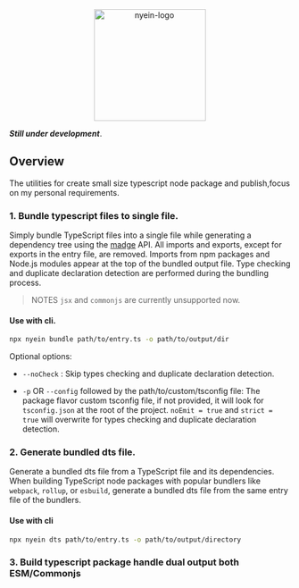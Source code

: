 <div align="center">
<img alt="nyein-logo" src="https://cdn.jsdelivr.net/gh/phothinmg/nyein@main/public/nyein.png" width="200px" height="200px">
</div>

**_Still under development_**.

## Overview

The utilities for create small size typescript node package and publish,focus on my personal requirements.

### 1. Bundle typescript files to single file.

Simply bundle TypeScript files into a single file while generating a dependency tree using the [madge][madge-github] API. All imports and exports, except for exports in the entry file, are removed. Imports from npm packages and Node.js modules appear at the top of the bundled output file. Type checking and duplicate declaration detection are performed during the bundling process.

> NOTES
> `jsx` and `commonjs` are currently unsupported now.

#### Use with cli.

```bash
npx nyein bundle path/to/entry.ts -o path/to/output/dir
```

Optional options:

- `--noCheck` : Skip types checking and duplicate declaration detection.

- `-p` OR `--config` followed by the path/to/custom/tsconfig file: The package flavor custom tsconfig file, if not provided, it will look for `tsconfig.json` at the root of the project. `noEmit = true` and `strict = true` will overwrite for types checking and duplicate declaration detection.

### 2. Generate bundled dts file.

Generate a bundled dts file from a TypeScript file and its dependencies. When building TypeScript node packages with popular bundlers like `webpack`, `rollup`, or `esbuild`, generate a bundled dts file from the same entry file of the bundlers.

#### Use with cli

```bash
npx nyein dts path/to/entry.ts -o path/to/output/directory
```

### 3. Build typescript package handle dual output both ESM/Commonjs



[madge-github]: https://github.com/pahen/madge
